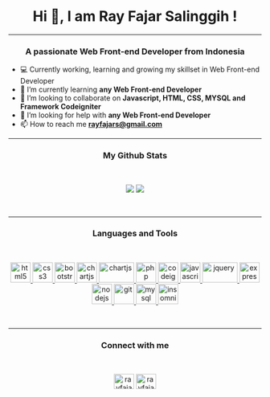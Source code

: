 <h1 align="center">Hi 👋, I am Ray Fajar Salinggih !</h1>

---

<h3 align="center">A passionate Web Front-end Developer from Indonesia</h3>

- 💻 Currently working, learning and growing my skillset in Web Front-end Developer 
- 🌱 I’m currently learning **any Web Front-end Developer**
- 👯 I’m looking to collaborate on **Javascript, HTML, CSS, MYSQL and Framework Codeigniter**
- 🤝 I’m looking for help with **any Web Front-end Developer**
- 📫 How to reach me **rayfajars@gmail.com**

---


<h3 align="center"><b>My Github Stats</b> </h3>
<br>
<p align = "center">
  <img src = "https://github-readme-stats.vercel.app/api?username=rayfajars&show_icons=true&theme=dark&line_height=27">
  <img src = "https://github-readme-stats.vercel.app/api/top-langs/?username=rayfajars&hide=css,java,html&theme=dark">
</p>
<br>


---


<h3 align="center"><b>Languages and Tools</b> </h3>
<br>
<p align="center"> 
  <a href="https://www.w3.org/html/" target="_blank"> <img src="https://devicons.github.io/devicon/devicon.git/icons/html5/html5-original-wordmark.svg" alt="html5" width="40" height="40"/> </a> 
  <a href="https://www.w3schools.com/css/" target="_blank"> <img src="https://devicons.github.io/devicon/devicon.git/icons/css3/css3-original-wordmark.svg" alt="css3" width="40" height="40"/> </a>
  <a href="https://getbootstrap.com" target="_blank"> <img src="https://devicons.github.io/devicon/devicon.git/icons/bootstrap/bootstrap-plain.svg" alt="bootstrap" width="40" height="40"/> </a> 
  <a href="https://www.chartjs.org" target="_blank"> <img src="https://www.chartjs.org/media/logo-title.svg" alt="chartjs" width="40" height="40"/> </a> 
   <a href="https://leafletjs.com/" target="_blank"> <img src="https://upload.wikimedia.org/wikipedia/commons/thumb/1/13/Leaflet_logo.svg/1280px-Leaflet_logo.svg.png" alt="chartjs" width="70" height="40"/> </a> 
  <a href="https://www.php.net" target="_blank"> <img src="https://devicons.github.io/devicon/devicon.git/icons/php/php-original.svg" alt="php" width="40" height="40"/> </a>
  <a href="https://codeigniter.com" target="_blank"> <img src="https://cdn.worldvectorlogo.com/logos/codeigniter.svg" alt="codeigniter" width="40" height="40"/> </a> 
  <a href="https://developer.mozilla.org/en-US/docs/Web/JavaScript" target="_blank"> <img src="https://devicons.github.io/devicon/devicon.git/icons/javascript/javascript-original.svg" alt="javascript" width="40" height="40"/> </a> 
  <a href="https://jquery.com/" target="_blank"> <img src="https://img.shields.io/badge/jQuery-0769AD?style=for-the-badge&logo=jquery&logoColor=white" alt="jquery" width="70" height="40"/> </a> 
  <a href="https://expressjs.com" target="_blank"> <img src="https://devicons.github.io/devicon/devicon.git/icons/express/express-original-wordmark.svg" alt="express" width="40" height="40"/> </a> 
  <a href="https://nodejs.org" target="_blank"> <img src="https://devicons.github.io/devicon/devicon.git/icons/nodejs/nodejs-original-wordmark.svg" alt="nodejs" width="40" height="40"/> </a> 
  <a href="https://git-scm.com/" target="_blank"> <img src="https://www.vectorlogo.zone/logos/git-scm/git-scm-icon.svg" alt="git" width="40" height="40"/> </a> 
  <a href="https://www.mysql.com/" target="_blank"> <img src="https://devicons.github.io/devicon/devicon.git/icons/mysql/mysql-original-wordmark.svg" alt="mysql" width="40" height="40"/> </a> 
  <a href="https://insomnia.rest/" target="_blank"> <img src="https://icons.iconarchive.com/icons/papirus-team/papirus-apps/512/insomnia-icon.png" alt="insomnia" width="40" height="40"/> </a></p>
<br>

 ---
 
<h3 align="center"><b>Connect with me </b></h3>
<br>
<p align="center">
<a href="https://twitter.com/rayfajars" target="blank"><img align="center" src="https://cdn.jsdelivr.net/npm/simple-icons@3.0.1/icons/twitter.svg" alt="rayfajars" height="30" width="40" /></a>
<a href="https://instagram.com/rayfajars" target="blank"><img align="center" src="https://cdn.jsdelivr.net/npm/simple-icons@3.0.1/icons/instagram.svg" alt="rayfajars" height="30" width="40" /></a>
</p>
<br>

